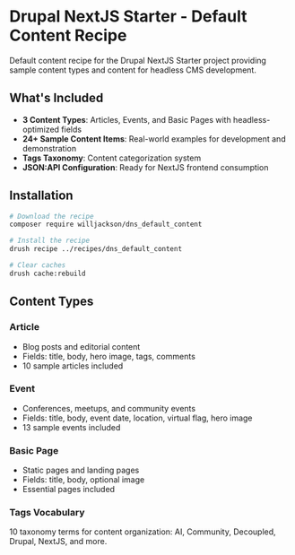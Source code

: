 # Drupal NextJS Starter - Default Content Recipe

Default content recipe for the Drupal NextJS Starter project providing sample content types and content for headless CMS development.

## What's Included

- **3 Content Types**: Articles, Events, and Basic Pages with headless-optimized fields
- **24+ Sample Content Items**: Real-world examples for development and demonstration
- **Tags Taxonomy**: Content categorization system
- **JSON:API Configuration**: Ready for NextJS frontend consumption

## Installation

```bash
# Download the recipe
composer require willjackson/dns_default_content

# Install the recipe
drush recipe ../recipes/dns_default_content

# Clear caches
drush cache:rebuild
```

## Content Types

### Article
- Blog posts and editorial content
- Fields: title, body, hero image, tags, comments
- 10 sample articles included

### Event  
- Conferences, meetups, and community events
- Fields: title, body, event date, location, virtual flag, hero image
- 13 sample events included

### Basic Page
- Static pages and landing pages
- Fields: title, body, optional image
- Essential pages included

### Tags Vocabulary
10 taxonomy terms for content organization: AI, Community, Decoupled, Drupal, NextJS, and more.

